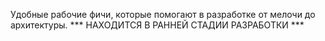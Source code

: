 Удобные рабочие фичи, которые помогают в разработке от мелочи до архитектуры.
*** НАХОДИТСЯ В РАННЕЙ СТАДИИ РАЗРАБОТКИ ***
